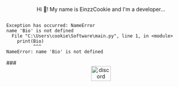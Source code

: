 <p align="center">Hi 👋! My name is EinzzCookie and I'm a developer...</p>
<p align="center"><pre><code>
Exception has occurred: NameError
name 'Bio' is not defined
  File "C:\Users\cookie\Software\main.py", line 1, in &lt;module&gt;
    print(Bio)
          ^^^
NameError: name 'Bio' is not defined
</code></pre></p>
###

<br clear="both">

<div align="center">
  <a href="https://discordapp.com/users/672737796699455492" target="_blank">
    <img src="https://raw.githubusercontent.com/maurodesouza/profile-readme-generator/master/src/assets/icons/social/discord/default.svg" width="52" height="40" alt="discord logo"  />
  </a>
</div>

###
